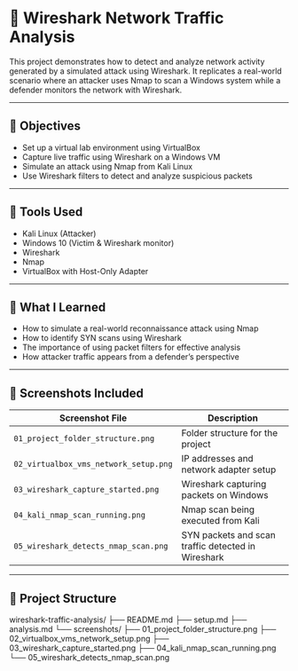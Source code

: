 # 🦈 Wireshark Network Traffic Analysis

This project demonstrates how to detect and analyze network activity generated by a simulated attack using Wireshark. It replicates a real-world scenario where an attacker uses Nmap to scan a Windows system while a defender monitors the network with Wireshark.

---

## 🎯 Objectives

- Set up a virtual lab environment using VirtualBox
- Capture live traffic using Wireshark on a Windows VM
- Simulate an attack using Nmap from Kali Linux
- Use Wireshark filters to detect and analyze suspicious packets

---

## 🧰 Tools Used

- Kali Linux (Attacker)
- Windows 10 (Victim & Wireshark monitor)
- Wireshark
- Nmap
- VirtualBox with Host-Only Adapter

---

## 🧪 What I Learned

- How to simulate a real-world reconnaissance attack using Nmap
- How to identify SYN scans using Wireshark
- The importance of using packet filters for effective analysis
- How attacker traffic appears from a defender’s perspective

---

## 📸 Screenshots Included

| Screenshot File | Description |
|-----------------|-------------|
| `01_project_folder_structure.png` | Folder structure for the project |
| `02_virtualbox_vms_network_setup.png` | IP addresses and network adapter setup |
| `03_wireshark_capture_started.png` | Wireshark capturing packets on Windows |
| `04_kali_nmap_scan_running.png` | Nmap scan being executed from Kali |
| `05_wireshark_detects_nmap_scan.png` | SYN packets and scan traffic detected in Wireshark |

---

## 📂 Project Structure
wireshark-traffic-analysis/
├── README.md
├── setup.md
├── analysis.md
└── screenshots/
├── 01_project_folder_structure.png
├── 02_virtualbox_vms_network_setup.png
├── 03_wireshark_capture_started.png
├── 04_kali_nmap_scan_running.png
└── 05_wireshark_detects_nmap_scan.png
